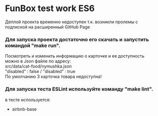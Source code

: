 # FunBox test work ES6
Деплой проекта временно недоступен т.к. возникли пролемы с подпиской на расширенный GitHub Page<br>

### Для запуска проекта достаточно его скачать и запустить командой "make run".
Посмотреть и изменить информацию о карточке и ее доступность можно в Json файле по адресу:<br>
src/data/cat-food/nymushka.json<br>
"disabled" : false / "disabled" : true<br>
По умолчанию 3 карточка товара недоступна!<br>

### Для запуска теста ESLint используйте команду "make lint".
в тесте используется:
  - airbnb-base